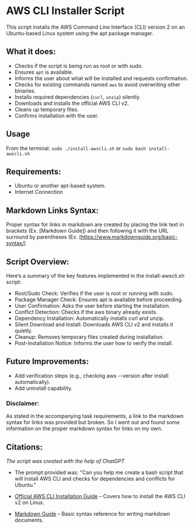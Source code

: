 # AWS CLI Installer Script

This script installs the AWS Command Line Interface (CLI) version 2 on an Ubuntu-based Linux system using the apt package manager.

## What it does:
- Checks if the script is being run as root or with sudo.
- Ensures `apt` is available.
- Informs the user about what will be installed and requests confirmation.
- Checks for existing commands named `aws` to avoid overwriting other binaries.
- Installs required dependencies (`curl`, `unzip`) silently.
- Downloads and installs the official AWS CLI v2.
- Cleans up temporary files.
- Confirms installation with the user.

## Usage
From the terminal:
`sudo ./install-awscli.sh`
or
`sudo bash install-awscli.sh`

## Requirements:
- Ubuntu or another apt-based system.
- Internet Connection

## Markdown Links Syntax:
Proper syntax for links in markdown are created by placing the link text in brackets (Ex. [Markdown Guide]) and then following it with the URL surround by parentheses (Ex. (https://www.markdownguide.org/basic-syntax/)

## Script Overview:
Here’s a summary of the key features implemented in the install-awscli.sh script:

  - Root/Sudo Check: Verifies if the user is root or running with sudo.
  - Package Manager Check: Ensures apt is available before proceeding.
  - User Confirmation: Asks the user before starting the installation.
  - Conflict Detection: Checks if the aws binary already exists.
  - Dependency Installation: Automatically installs curl and unzip.
  - Silent Download and Install: Downloads AWS CLI v2 and installs it quietly.
  - Cleanup: Removes temporary files created during installation.
  - Post-Installation Notice: Informs the user how to verify the install.

## Future Improvements:
- Add verification steps (e.g., checking aws --version after install automatically).
- Add uninstall capability.

### Disclaimer:
As stated in the accompanying task requirements, a link to the markdown syntax for links was provided but broken. So I went out and found some information on the proper markdown syntax for links on my own.

## Citations:
*The script was created with the help of ChatGPT*
- The prompt provided was: "Can you help me create a bash script that will install AWS CLI and checks for dependencies and conflicts for Ubuntu."

- [Official AWS CLI Installation Guide](https://docs.aws.amazon.com/cli/latest/userguide/install-cliv2-linux.html) – Covers how to install the AWS CLI v2 on Linux.
- [Markdown Guide](https://www.markdownguide.org/basic-syntax/) – Basic syntax reference for writing markdown documents.

